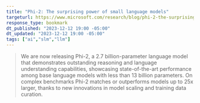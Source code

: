 ```yaml
---
title: "Phi-2: The surprising power of small language models"
targeturl: https://www.microsoft.com/research/blog/phi-2-the-surprising-power-of-small-language-models/
response_type: bookmark
dt_published: "2023-12-12 19:00 -05:00"
dt_updated: "2023-12-12 19:00 -05:00"
tags: ["ai","slm","llm"]
---
```


> We are now releasing Phi-2, a 2.7 billion-parameter language model that demonstrates outstanding reasoning and language understanding capabilities, showcasing state-of-the-art performance among base language models with less than 13 billion parameters. On complex benchmarks Phi-2 matches or outperforms models up to 25x larger, thanks to new innovations in model scaling and training data curation.